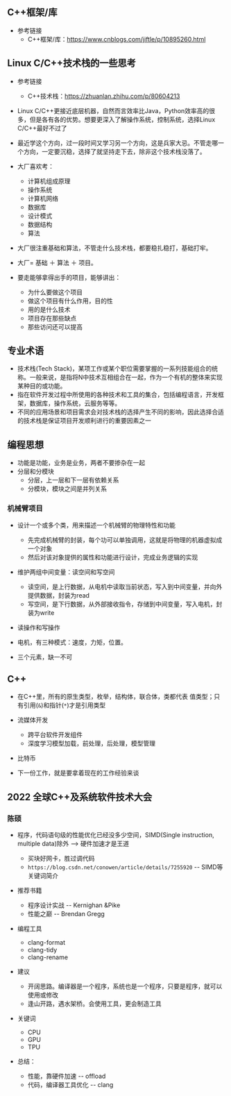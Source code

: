 ## C++框架/库

+ 参考链接
  + C++框架/库：https://www.cnblogs.com/jiftle/p/10895260.html

## Linux C/C++技术栈的一些思考

+ 参考链接
  + C++技术栈：https://zhuanlan.zhihu.com/p/80604213

+ Linux C/C++更接近底层机器，自然而言效率比Java，Python效率高的很多，但是各有各的优势。想要更深入了解操作系统，控制系统，选择Linux C/C++最好不过了
+ 最近学这个方向，过一段时间又学习另一个方向，这是兵家大忌。不管走哪一个方向，一定要沉稳，选择了就坚持走下去，除非这个技术栈没落了。

+ 大厂喜欢考：
  + 计算机组成原理
  + 操作系统
  + 计算机网络
  + 数据库
  + 设计模式
  + 数据结构
  + 算法

+ 大厂很注重基础和算法，不管走什么技术栈，都要稳扎稳打，基础打牢。
+ 大厂= 基础 ＋ 算法 ＋ 项目。
+ 要走能够拿得出手的项目，能够讲出：
  + 为什么要做这个项目
  + 做这个项目有什么作用，目的性
  + 用的是什么技术
  + 项目存在那些缺点
  + 那些访问还可以提高

## 专业术语

+ 技术栈(Tech Stack)，某项工作或某个职位需要掌握的一系列技能组合的统称。一般来说，是指将N中技术互相组合在一起，作为一个有机的整体来实现某种目的或功能。
+ 指在软件开发过程中所使用的各种技术和工具的集合，包括编程语言，开发框架，数据库，操作系统，云服务等等。
+ 不同的应用场景和项目需求会对技术栈的选择产生不同的影响，因此选择合适的技术栈是保证项目开发顺利进行的重要因素之一

## 编程思想

+ 功能是功能，业务是业务，两者不要掺杂在一起
+ 分层和分模块
  - 分层，上一层和下一层有依赖关系
  - 分模块，模块之间是并列关系

### 机械臂项目

+ 设计一个或多个类，用来描述一个机械臂的物理特性和功能
  - 先完成机械臂的封装，每个功可以单独调用，这就是将物理的机器虚拟成一个对象
  - 然后对该对象提供的属性和功能进行设计，完成业务逻辑的实现

+ 维护两组中间变量：读空间和写空间
  - 读空间，是上行数据，从电机中读取当前状态，写入到中间变量，并向外提供数据，封装为read
  - 写空间，是下行数据，从外部接收指令，存储到中间变量，写入电机，封装为write
+ 读操作和写操作

+ 电机，有三种模式：速度，力矩，位置。
+ 三个元素，缺一不可

## C++ 

+ 在C++里，所有的原生类型，枚举，结构体，联合体，类都代表 值类型；只有引用(`&`)和指针(`*`)才是引用类型

+ 流媒体开发
  - 跨平台软件开发组件
  - 深度学习模型加载，前处理，后处理，模型管理
+ 比特币

+ 下一份工作，就是要拿着现在的工作经验来谈

## 2022 全球C++及系统软件技术大会

### 陈硕

+ 程序，代码语句级的性能优化已经没多少空间，SIMD(Single instruction, multiple data)除外  --> 硬件加速才是王道
  - 买块好网卡，胜过调代码
  - `https://blog.csdn.net/conowen/article/details/7255920`  --  SIMD等关键词简介

+ 推荐书籍
  - 程序设计实战  --  Kernighan &Pike
  - 性能之巅     --  Brendan Gregg

+ 编程工具
  - clang-format
  - clang-tidy 
  - clang-rename

+ 建议
  - 开阔思路。编译器是一个程序，系统也是一个程序，只要是程序，就可以使用或修改
  - 逢山开路，遇水架桥。会使用工具，更会制造工具

+ 关键词
  - CPU
  - GPU
  - TPU

+ 总结：
  - 性能，靠硬件加速     -- offload
  - 代码，编译器工具优化  -- clang